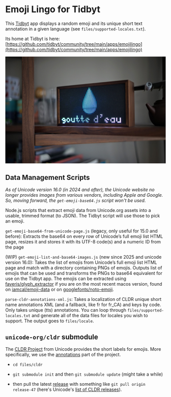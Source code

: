 # Emoji Lingo for Tidbyt

This [Tidbyt](https://tidbyt.com/) app displays a random emoji and its unique short text annotation in a given language (see `files/supported-locales.txt`).

Its home at Tidbyt is here: [https://github.com/tidbyt/community/tree/main/apps/emojilingo](https://github.com/tidbyt/community/tree/main/apps/emojilingo)

![Banner Image](assets/banner.jpg)

## Data Management Scripts

_As of Unicode version 16.0 (in 2024 and after), the Unicode website no longer provides images from various vendors, including Apple and Google. So, moving forward, the `get-emoji-base64.js` script won't be used._

Node.js scripts that extract emoji data from Unicode.org assets into a usable, trimmed format (to JSON). The Tidbyt script will use those to pick an emoji.

`get-emoji-base64-from-unicode-page.js` (legacy, only useful for 15.0 and before): Extracts the base64 on every row of Unicode’s full emoji list HTML page, resizes it and stores it with its UTF-8 code(s) and a numeric ID from the page

(WIP) `get-emoji-list-and-base64-images.js` (new since 2025 and unicode version 16.0): Takes the list of emojis from Unicode’s full emoji list HTML page and match with a directory containing PNGs of emojis. Outputs list of emojis that can be used and transforms the PNGs to base64 equivalent for use on the Tidbyt app. The emojis can be extracted using [faveris/glyph_extractor](https://github.com/faveris/glyph_extractor) if you are on the most recent macos version, found on [iamcal/emoji-data](https://github.com/iamcal/emoji-data) or on [googlefonts/noto-emoji](https://github.com/googlefonts/noto-emoji).

`parse-cldr-annotations-xml.js`: Takes a localization of CLDR unique short name annotations XML (and a fallback, like fr for fr\_CA) and keys by code. Only takes unique (tts) annotations. You can loop through `files/supported-locales.txt` and generate all of the data files for locales you wish to support. The output goes to `files/locale`.

## `unicode-org/cldr` submodule

The [CLDR Project](https://github.com/unicode-org/cldr) from Unicode provides the short labels for emojis. More specifically, we use the [annotations](https://github.com/unicode-org/cldr/tree/main/common/annotations) part of the project.

* `cd files/cldr`

* `git submodule init` and then `git submodule update` (might take a while)

* then pull the latest [release](https://github.com/unicode-org/cldr/releases) with something like `git pull origin release-47` (here's Unicode's [list of CLDR releases](https://cldr.unicode.org/index/downloads)).
